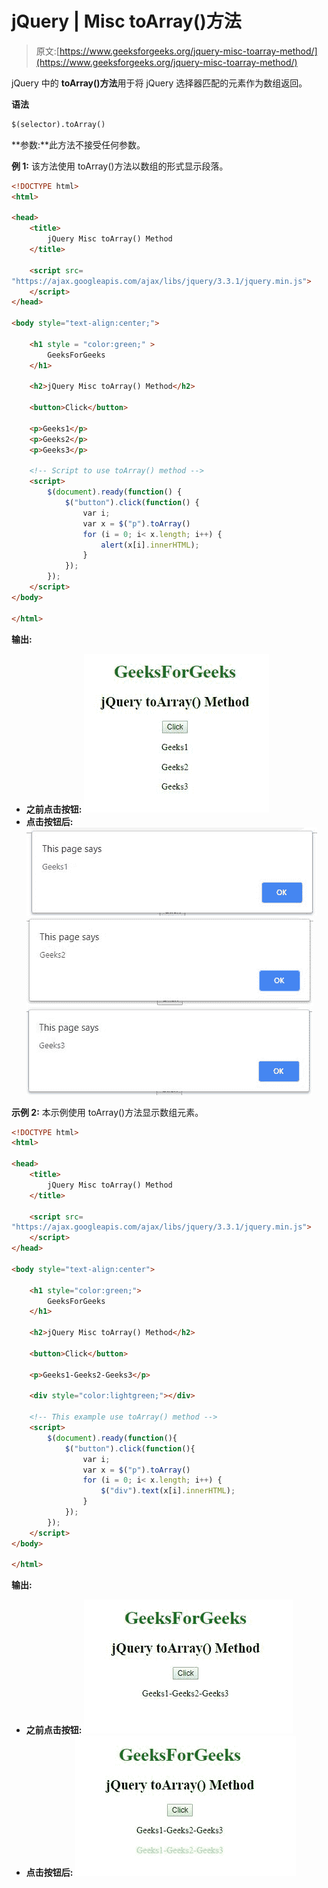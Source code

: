 # jQuery | Misc toArray()方法

> 原文:[https://www.geeksforgeeks.org/jquery-misc-toarray-method/](https://www.geeksforgeeks.org/jquery-misc-toarray-method/)

jQuery 中的 **toArray()方法**用于将 jQuery 选择器匹配的元素作为数组返回。

**语法**

```html
$(selector).toArray()
```

**参数:**此方法不接受任何参数。

**例 1:** 该方法使用 toArray()方法以数组的形式显示段落。

```html
<!DOCTYPE html>
<html>

<head> 
    <title>
        jQuery Misc toArray() Method
    </title>

    <script src=
"https://ajax.googleapis.com/ajax/libs/jquery/3.3.1/jquery.min.js">
    </script>
</head> 

<body style="text-align:center;">

    <h1 style = "color:green;" >  
        GeeksForGeeks
    </h1>  

    <h2>jQuery Misc toArray() Method</h2>

    <button>Click</button>

    <p>Geeks1</p>
    <p>Geeks2</p>
    <p>Geeks3</p>

    <!-- Script to use toArray() method -->
    <script>
        $(document).ready(function() {
            $("button").click(function() {
                var i;
                var x = $("p").toArray()
                for (i = 0; i< x.length; i++) {
                    alert(x[i].innerHTML);
                }
            });
        });
    </script>
</body>

</html>  
```

**输出:**

*   **之前点击按钮:**
    ![](img/76dac1a6db4eb5387d1ac0634ea7313f.png)
*   **点击按钮后:**
    ![](img/b4cfbf3c116730b12057860096f1ed15.png)
    ![](img/f702045129d6da99663083d83a3d8b27.png)
    ![](img/f8ef5d02364e0613b9746edd72ebb3cc.png)

**示例 2:** 本示例使用 toArray()方法显示数组元素。

```html
<!DOCTYPE html>
<html>

<head> 
    <title>
        jQuery Misc toArray() Method
    </title>

    <script src=
"https://ajax.googleapis.com/ajax/libs/jquery/3.3.1/jquery.min.js">
    </script>
</head> 

<body style="text-align:center">

    <h1 style="color:green;">  
        GeeksForGeeks
    </h1>  

    <h2>jQuery Misc toArray() Method</h2>

    <button>Click</button>

    <p>Geeks1-Geeks2-Geeks3</p>

    <div style="color:lightgreen;"></div>

    <!-- This example use toArray() method -->
    <script>
        $(document).ready(function(){
            $("button").click(function(){
                var i;
                var x = $("p").toArray()
                for (i = 0; i< x.length; i++) {
                    $("div").text(x[i].innerHTML);
                }
            });
        });
    </script>
</body>

</html>  
```

**输出:**

*   **之前点击按钮:**
    ![](img/49fa133ef526597a4086b74c58efd351.png)
*   **点击按钮后:**
    ![](img/061f74aa27d3878ca3466cd0803b7db9.png)